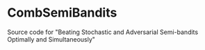 # CombSemiBandits
Source code for "Beating Stochastic and Adversarial Semi-bandits Optimally and Simultaneously"

